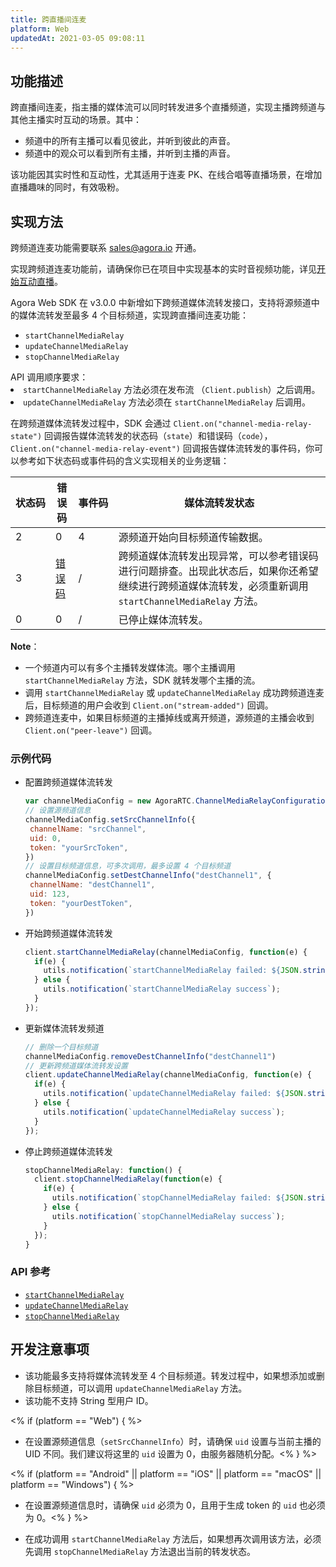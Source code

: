 ```yaml
---
title: 跨直播间连麦
platform: Web
updatedAt: 2021-03-05 09:08:11
---
```

## 功能描述

跨直播间连麦，指主播的媒体流可以同时转发进多个直播频道，实现主播跨频道与其他主播实时互动的场景。其中：

- 频道中的所有主播可以看见彼此，并听到彼此的声音。
- 频道中的观众可以看到所有主播，并听到主播的声音。

该功能因其实时性和互动性，尤其适用于连麦 PK、在线合唱等直播场景，在增加直播趣味的同时，有效吸粉。

## 实现方法

<div class="alert note">跨频道连麦功能需要联系 <a href="mailto:sales@agora.io">sales@agora.io</a> 开通。</div>

实现跨频道连麦功能前，请确保你已在项目中实现基本的实时音视频功能，详见[开始互动直播](start_live_web)。

Agora Web SDK 在 v3.0.0 中新增如下跨频道媒体流转发接口，支持将源频道中的媒体流转发至最多 4 个目标频道，实现跨直播间连麦功能：

- `startChannelMediaRelay`
- `updateChannelMediaRelay`
- `stopChannelMediaRelay`

<div class="alert info">API 调用顺序要求：<li><code>startChannelMediaRelay</code> 方法必须在发布流 （<code>Client.publish</code>）之后调用。</li><li><code>updateChannelMediaRelay</code> 方法必须在 <code>startChannelMediaRelay</code> 后调用。</li></div>

在跨频道媒体流转发过程中，SDK 会通过 `Client.on("channel-media-relay-state")` 回调报告媒体流转发的状态码（`state`）和错误码（`code`）， `Client.on("channel-media-relay-event")` 回调报告媒体流转发的事件码，你可以参考如下状态码或事件码的含义实现相关的业务逻辑：


| <span style="white-space:nowrap;">状态码</span> | 错误码                                                       | <span style="white-space:nowrap;">事件码</span> | 媒体流转发状态                                               |
| ----------------------------------------------- | ------------------------------------------------------------ | ----------------------------------------------- | ------------------------------------------------------------ |
| 2                                               | 0                                                            | 4                                               | 源频道开始向目标频道传输数据。                               |
| 3                                               | [错误码](./API%20Reference/web/classes/agorartc.channelmediaerror.html) | /                                               | 跨频道媒体流转发出现异常，可以参考错误码进行问题排查。出现此状态后，如果你还希望继续进行跨频道媒体流转发，必须重新调用 `startChannelMediaRelay` 方法。 |
| 0                                               | 0                                                            | /                                               | 已停止媒体流转发。                                           |

**Note**：

- 一个频道内可以有多个主播转发媒体流。哪个主播调用 `startChannelMediaRelay` 方法，SDK 就转发哪个主播的流。
- 调用 `startChannelMediaRelay` 或 `updateChannelMediaRelay` 成功跨频道连麦后，目标频道的用户会收到 `Client.on("stream-added")` 回调。
- 跨频道连麦中，如果目标频道的主播掉线或离开频道，源频道的主播会收到 `Client.on("peer-leave")` 回调。

### 示例代码

- 配置跨频道媒体流转发

  ```javascript
  var channelMediaConfig = new AgoraRTC.ChannelMediaRelayConfiguration();
  // 设置源频道信息
  channelMediaConfig.setSrcChannelInfo({
   channelName: "srcChannel",
   uid: 0,
   token: "yourSrcToken",
  })
  // 设置目标频道信息，可多次调用，最多设置 4 个目标频道
  channelMediaConfig.setDestChannelInfo("destChannel1", {
   channelName: "destChannel1",
   uid: 123,
   token: "yourDestToken",
  })
  ```

- 开始跨频道媒体流转发

  ```javascript
  client.startChannelMediaRelay(channelMediaConfig, function(e) {
    if(e) {
      utils.notification(`startChannelMediaRelay failed: ${JSON.stringify(e)}`);
    } else {
      utils.notification(`startChannelMediaRelay success`);
    }
  });
  ```

- 更新媒体流转发频道

  ```javascript
  // 删除一个目标频道
  channelMediaConfig.removeDestChannelInfo("destChannel1")
  // 更新跨频道媒体流转发设置
  client.updateChannelMediaRelay(channelMediaConfig, function(e) {
    if(e) {
      utils.notification(`updateChannelMediaRelay failed: ${JSON.stringify(e)}`);
    } else {
      utils.notification(`updateChannelMediaRelay success`);
    }
  });
  ```

- 停止跨频道媒体流转发

  ```javascript
  stopChannelMediaRelay: function() {
    client.stopChannelMediaRelay(function(e) {
      if(e) {
        utils.notification(`stopChannelMediaRelay failed: ${JSON.stringify(e)}`);
      } else {
        utils.notification(`stopChannelMediaRelay success`);
      }
    });
  }
  ```

### API 参考

- [`startChannelMediaRelay`](./API%20Reference/web/interfaces/agorartc.client.html#startchannelmediarelay)
- [`updateChannelMediaRelay`](./API%20Reference/web/interfaces/agorartc.client.html#updatechannelmediarelay)
- [`stopChannelMediaRelay`](./API%20Reference/web/interfaces/agorartc.client.html#stopchannelmediarelay)

## 开发注意事项


- 该功能最多支持将媒体流转发至 4 个目标频道。转发过程中，如果想添加或删除目标频道，可以调用 `updateChannelMediaRelay` 方法。
- 该功能不支持 String 型用户 ID。

<% if (platform == "Web") { %>

- 在设置源频道信息（`setSrcChannelInfo`）时，请确保 `uid` 设置与当前主播的 UID 不同。我们建议将这里的 `uid` 设置为  0，由服务器随机分配。<% } %>

<% if (platform == "Android" || platform == "iOS" || platform == "macOS" || platform == "Windows")  { %>

- 在设置源频道信息时，请确保 `uid` 必须为 0，且用于生成 token 的 `uid` 也必须为 0。<% } %>

- 在成功调用 `startChannelMediaRelay` 方法后，如果想再次调用该方法，必须先调用 `stopChannelMediaRelay` 方法退出当前的转发状态。